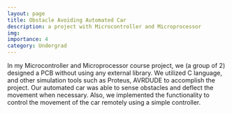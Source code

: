 ```yaml
---
layout: page
title: Obstacle Avoiding Automated Car
description: a project with Microcontroller and Microprocessor
img:
importance: 4
category: Undergrad
---
```


In my Microcontroller and Microprocessor course project, we (a group of 2) designed a PCB without using any external library. We utilized C language, and other simulation tools such as Proteus, AVRDUDE to accomplish the project. Our automated car was able to sense obstacles and deflect the movement when necessary. Also, we implemented the functionality to control the movement of the car remotely using a simple controller.
